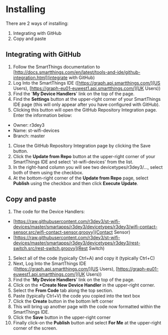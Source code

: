 # Installing
There are 2 ways of installing:

1. Integrating with GitHub
1. Copy and paste

## Integrating with GitHub
1. Follow the SmartThings documentation to [http://docs.smartthings.com/en/latest/tools-and-ide/github-integration.html](integrate with GitHub)
1. Log Into the SmartThings IDE ([https://graph.api.smartthings.com/](US Users), [https://graph-eu01-euwest1.api.smartthings.com/](UK Users))
1. Find the '**My Device Handlers**' link on the top of the page.
1. Find the **Settings** button at the upper-right corner of your SmartThings IDE page (this will only appear after you have configured with GitHub).
1. Clicking this button will open the GitHub Repository Integration page. Enter the information below:
  * Owner: r3dey3
  * Name: st-wifi-devices
  * Branch: master
1. Close the GitHub Repository Integration page by clicking the Save button.
1. Click the **Update from Repo** button at the upper-right corner of your SmartThings IDE and select 'st-wifi-devices' from the list.
1. In the right-hand column you will see two devicetypes/r3dey3/..., select both of them using the checkbox.
1. At the bottom-right corner of the **Update from Repo** page, select **Publish** using the checkbox and then click **Execute Update**.

## Copy and paste
1. The code for the Device Handlers:
  * [https://raw.githubusercontent.com/r3dey3/st-wifi-devices/master/smartapps/r3dey3/devicetypes/r3dey3/wifi-contact-sensor.src/wifi-contact-sensor.groovy](Contact Sensor)
  * [https://raw.githubusercontent.com/r3dey3/st-wifi-devices/master/smartapps/r3dey3/devicetypes/r3dey3/rest-switch.src/rest-switch.groovy](Rest Switch)
1. Select all of the code (typically Ctrl+A) and copy it (typically Ctrl+C)
1. Next, Log Into the SmartThings IDE ([https://graph.api.smartthings.com/](US Users), [https://graph-eu01-euwest1.api.smartthings.com/](UK Users))
1. Find the '**My Device Handlers**' link on the top of the page.
1. Click on the **+Create New Device Handler** in the upper-right corner.
1. Select the **From Code** tab along the top section.
1. Paste (typically Ctrl+V) the code you copied into the text box
1. Click the **Create** button in the bottom left corner
1. This will bring up another page with the code now formatted within the SmartThings IDE.
1. Click the **Save** button in the upper-right corner
1. Finally click-on the **Publish** button and select **For Me** at the upper-right corner of the screen.

